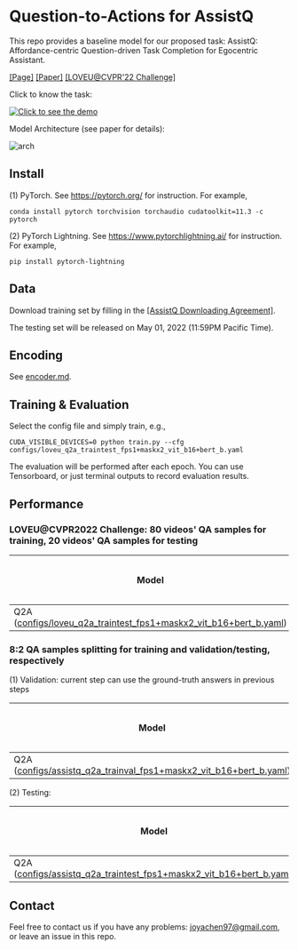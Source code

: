 # Question-to-Actions for AssistQ

This repo provides a baseline model for our proposed task: AssistQ: Affordance-centric Question-driven Task Completion for Egocentric Assistant. 

[[Page]](https://showlab.github.io/assistq/)  [[Paper]](https://arxiv.org/abs/2203.04203)   [[LOVEU@CVPR'22 Challenge]](https://sites.google.com/view/loveucvpr22/track-3?authuser=0)

Click to know the task:

[![Click to see the demo](https://img.youtube.com/vi/3v8ceel9Mos/0.jpg)](https://www.youtube.com/watch?v=3v8ceel9Mos)

Model Architecture (see paper for details):

![arch](https://user-images.githubusercontent.com/20626415/162197041-f1b06325-098c-448a-9b65-d746d8bfe08d.png)


## Install
(1) PyTorch. See https://pytorch.org/ for instruction. For example,
```
conda install pytorch torchvision torchaudio cudatoolkit=11.3 -c pytorch
```
(2) PyTorch Lightning. See https://www.pytorchlightning.ai/ for instruction. For example,
```
pip install pytorch-lightning
```

## Data

Download training set by filling in the [[AssistQ Downloading Agreement]](https://forms.gle/h9A8GxHksWJfPByf7).

The testing set will be released on May 01, 2022 (11:59PM Pacific Time).

## Encoding

See [encoder.md](https://github.com/showlab/Q2A/blob/master/encoder/README.md).

## Training & Evaluation

Select the config file and simply train, e.g.,

```
CUDA_VISIBLE_DEVICES=0 python train.py --cfg configs/loveu_q2a_traintest_fps1+maskx2_vit_b16+bert_b.yaml
```

The evaluation will be performed after each epoch. You can use Tensorboard, or just terminal outputs to record evaluation results.

## Performance

### LOVEU@CVPR2022 Challenge: 80 videos' QA samples for training, 20 videos' QA samples for testing

|  Model   | Recall@1 ↑ | Recall@3 ↑ | MR (Mean Rank) ↓ | MRR (Mean Reciprocal Rank) ↑ |
|  ----  |  ----  |  ----  |  ----  |  ----  |
| Q2A ([configs/loveu_q2a_traintest_fps1+maskx2_vit_b16+bert_b.yaml](configs/loveu_q2a_traintest_fps1+maskx2_vit_b16+bert_b.yaml)) | 21.8 | 62.3 | 3.6 | 2.7 |

### 8:2 QA samples splitting for training and validation/testing, respectively

(1) Validation: current step can use the ground-truth answers in previous steps

|  Model   | Recall@1 ↑ | Recall@3 ↑ | MR (Mean Rank) ↓ | MRR (Mean Reciprocal Rank) ↑ |
|  ----  |  ----  |  ----  |  ----  |  ----  |
| Q2A ([configs/assistq_q2a_trainval_fps1+maskx2_vit_b16+bert_b.yaml](configs/assistq_q2a_trainval_fps1+maskx2_vit_b16+bert_b.yaml)) | 29.0 | 55.9 | 3.6 | 3.1 |

(2) Testing: 

|  Model   | Recall@1 ↑ | Recall@3 ↑ | MR (Mean Rank) ↓ | MRR (Mean Reciprocal Rank) ↑ |
|  ----  |  ----  |  ----  |  ----  |  ----  |
| Q2A ([configs/assistq_q2a_traintest_fps1+maskx2_vit_b16+bert_b.yaml](configs/assistq_q2a_traintest_fps1+maskx2_vit_b16+bert_b.yaml)) | 28.7 | 55.5 | 3.7 | 3.1 |

## Contact

Feel free to contact us if you have any problems: joyachen97@gmail.com, or leave an issue in this repo.
